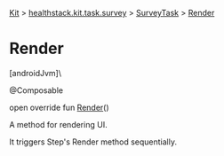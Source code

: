 
[Kit](../../../kit.html) > [healthstack.kit.task.survey](../index.html) > [SurveyTask](index.html) > [Render](-render.html)



# Render



[androidJvm]\




@Composable



open override fun [Render](-render.html)()



A method for rendering UI.



It triggers Step's Render method sequentially.




